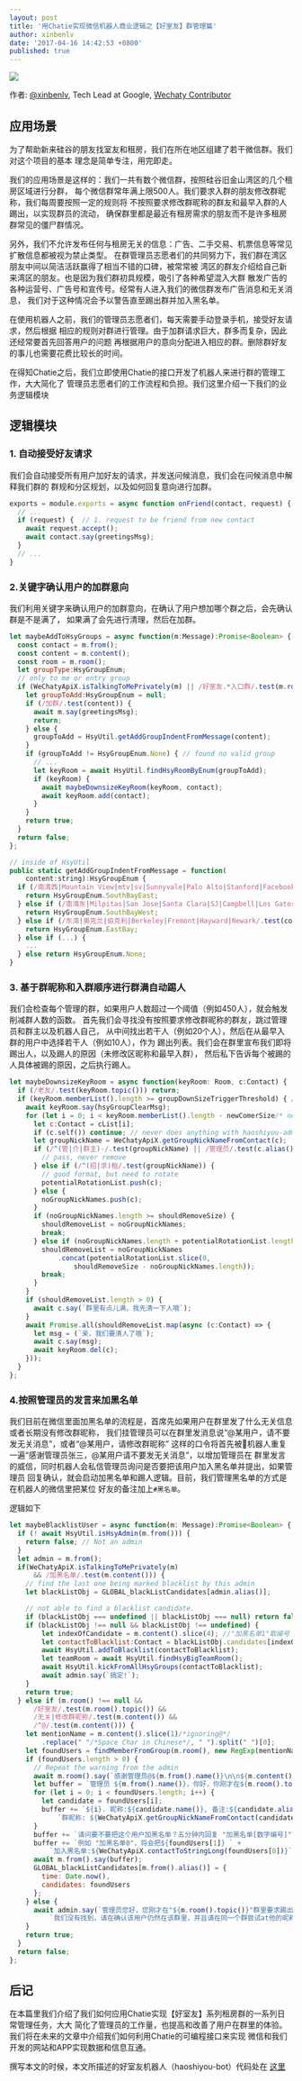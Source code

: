 ```yaml
---
layout: post
title: '用Chatie实现微信机器人商业逻辑之【好室友】群管理篇'
author: xinbenlv
date: '2017-04-16 14:42:53 +0800'
published: true
---
```


<img src="https://avatars0.githubusercontent.com/u/640325?v=3&s=88">

作者: [@xinbenlv](https://github.com/xinbenlv), Tech Lead at Google, [Wechaty Contributor](https://github.com/orgs/Chatie/teams/contributor)

## 应用场景

为了帮助新来硅谷的朋友找室友和租房，我们在所在地区组建了若干微信群。我们对这个项目的基本
理念是简单专注，用完即走。

我们的应用场景是这样的：我们一共有数个微信群，按照硅谷旧金山湾区的几个租房区域进行分群，
每个微信群常年满上限500人。我们要求入群的朋友修改群昵称，我们每周要按照一定的规则将
不按照要求修改群昵称的群友和最早入群的人踢出，以实现群员的流动，
确保群里都是最近有租房需求的朋友而不是许多租房群常见的僵尸群情况。

另外，我们不允许发布任何与租房无关的信息：广告、二手交易、机票信息等常见扩散信息都被视为禁止类型。
在群管理员志愿者们的共同努力下，我们群在湾区朋友中间以简洁活跃赢得了相当不错的口碑，被常常被
湾区的群友介绍给自己新来湾区的朋友。也是因为我们群初具规模，吸引了各种希望混入大群
散发广告的各种运营号、广告号和宣传号。经常有人进入我们的微信群发布广告消息和无关消息，
我们对于这种情况会予以警告直至踢出群并加入黑名单。

在使用机器人之前，我们的管理员志愿者们，每天需要手动登录手机，接受好友请求，然后根据
相应的规则对群进行管理。由于加群请求巨大，群多而复杂，因此还经常要首先回答用户的问题
再根据用户的意向分配进入相应的群。删除群好友的事儿也需要花费比较长的时间。

在得知Chatie之后，我们立即使用Chatie的接口开发了机器人来进行群的管理工作，大大简化了
管理员志愿者们的工作流程和负担。我们这里介绍一下我们的业务逻辑模块

<!--more-->

## 逻辑模块

### 1. 自动接受好友请求

我们会自动接受所有用户加好友的请求，并发送问候消息，我们会在问候消息中解释我们群的
群规和分区规划，以及如何回复意向进行加群。

```js
exports = module.exports = async function onFriend(contact, request) {
  // ...
  if (request) {  // 1. request to be friend from new contact
    await request.accept();
    await contact.say(greetingsMsg);
  }
  // ...
}
```

### 2.关键字确认用户的加群意向

我们利用关键字来确认用户的加群意向，在确认了用户想加哪个群之后，会先确认群是不是满了，
如果满了会先进行清理，然后在加群。

```js
let maybeAddToHsyGroups = async function(m:Message):Promise<Boolean> {
  const contact = m.from();
  const content = m.content();
  const room = m.room();
  let groupType:HsyGroupEnum;
  // only to me or entry group
  if (WeChatyApiX.isTalkingToMePrivately(m) || /好室友.*入口群/.test(m.room().topic())) {
    let groupToAdd:HsyGroupEnum = null;
    if (/加群/.test(content)) {
      await m.say(greetingsMsg);
      return;
    } else {
      groupToAdd = HsyUtil.getAddGroupIndentFromMessage(content);
    }
    if (groupToAdd != HsyGroupEnum.None) { // found no valid group
      // ...
      let keyRoom = await HsyUtil.findHsyRoomByEnum(groupToAdd);
      if (keyRoom) {
        await maybeDownsizeKeyRoom(keyRoom, contact);
        await keyRoom.add(contact);
      }
    }
    return true;
  }
  return false;
};

// inside of HsyUtil
public static getAddGroupIndentFromMessage = function(
    content:string):HsyGroupEnum {
  if (/南湾西|Mountain View|mtv|sv|Sunnyvale|Palo Alto|Stanford|Facebook|Google|Menlo Park/.test(content)) {
    return HsyGroupEnum.SouthBayEast;
  } else if (/南湾东|Milpitas|San Jose|Santa Clara|SJ|Campbell|Los Gatos/.test(content)) {
    return HsyGroupEnum.SouthBayWest;
  } else if (/东湾|奥克兰|伯克利|Berkeley|Fremont|Hayward|Newark/.test(content)) {
    return HsyGroupEnum.EastBay;
  } else if (...) {
    ...
  } else return HsyGroupEnum.None;
}
```

### 3. 基于群昵称和入群顺序进行群满自动踢人

我们会检查每个管理的群，如果用户人数超过一个阈值（例如450人），就会触发削减群人数的函数。
首先我们会寻找没有按照要求修改群昵称的群友，跳过管理员和群主以及机器人自己，
从中间找出若干人（例如20个人），然后在从最早入群的用户中选择若干人（例如10人），作为
踢出列表。我们会在群里宣布我们即将踢出人，以及踢人的原因（未修改区昵称和最早入群），
然后私下告诉每个被踢的人具体被踢的原因，之后执行踢人。

```js
let maybeDownsizeKeyRoom = async function(keyRoom: Room, c:Contact) {
  if (/老友/.test(keyRoom.topic())) return;
  if (keyRoom.memberList().length >= groupDownSizeTriggerThreshold) { // triggering
    await keyRoom.say(hsyGroupClearMsg);
    for (let i = 0; i < keyRoom.memberList().length - newComerSize/* never newComer */; i++) {
      let c:Contact = cList[i];
      if (c.self()) continue; // never does anything with haoshiyou-admin itself.
      let groupNickName = WeChatyApiX.getGroupNickNameFromContact(c);
      if (/^(管|介|群主)-/.test(groupNickName) || /管理员/.test(c.alias())) {
        // pass, never remove
      } else if (/^(招|求)租/.test(groupNickName)) {
        // good format, but need to rotate
        potentialRotationList.push(c);
      } else {
        noGroupNickNames.push(c);
      }
      if (noGroupNickNames.length >= shouldRemoveSize) {
        shouldRemoveList = noGroupNickNames;
        break;
      } else if (noGroupNickNames.length + potentialRotationList.length >= shouldRemoveSize) {
        shouldRemoveList = noGroupNickNames
            .concat(potentialRotationList.slice(0,
                shouldRemoveSize - noGroupNickNames.length));
        break;
      }
    }
    if (shouldRemoveList.length > 0) {
      await c.say(`群里有点儿满，我先清一下人哦`);
    }
    await Promise.all(shouldRemoveList.map(async (c:Contact) => {
      let msg = (`亲，我们要清人了哦`);
      await c.say(msg);
      await keyRoom.del(c);
    }));
  }
};
```

### 4.按照管理员的发言来加黑名单

我们目前在微信里面加黑名单的流程是，首席先如果用户在群里发了什么无关信息或者长期没有修改群昵称，
我们挂管理员可以在群里发消息说“@某用户，请不要发无关消息”，或者“@某用户，请修改群昵称”
这样的口令将首先被机器人重复一遍“感谢管理员张三，@某用户请不要发无关消息”，以增加管理员在
群里发言的威信，同时机器人会私信管理员询问是否要把该用户加入黑名单并提出，如果管理员
回复确认，就会启动加黑名单和踢人逻辑。目前，我们管理黑名单的方式是在机器人的微信里把某位
好友的备注加上`#黑名单`。

逻辑如下

```js
let maybeBlacklistUser = async function(m: Message):Promise<Boolean> {
  if (! await HsyUtil.isHsyAdmin(m.from())) {
    return false; // Not an admin
  }
  let admin = m.from();
  if(WeChatyApiX.isTalkingToMePrivately(m)
      && /加黑名单/.test(m.content())) {
    // find the last one being marked blacklist by this admin
    let blackListObj = GLOBAL_blackListCandidates[admin.alias()];

    // not able to find a blacklist candidate.
    if (blackListObj === undefined || blackListObj === null) return false;
    if (blackListObj !== null && blackListObj !== undefined) {
        let indexOfCandidate = m.content().slice(4); //"加黑名单1"取编号
        let contactToBlacklist:Contact = blackListObj.candidates[indexOfCandidate];
        await HsyUtil.addToBlacklist(contactToBlacklist);
        let teamRoom = await HsyUtil.findHsyBigTeamRoom();
        await HsyUtil.kickFromAllHsyGroups(contactToBlacklist);
        await admin.say(`搞定!`);
    }
    return true;
  } else if (m.room() !== null &&
      /好室友/.test(m.room().topic()) &&
      /无关|修改群昵称/.test(m.content()) &&
      /^@/.test(m.content())) {
    let mentionName = m.content().slice(1)/*ignoring@*/
        .replace(" "/*Space Char in Chinese*/, " ").split(" ")[0];
    let foundUsers = findMemberFromGroup(m.room(), new RegExp(mentionName));
    if (foundUsers.length > 0) {
      // Repeat the warning from the admin
      await m.room().say(`感谢管理员@${m.from().name()}\n\n${m.content()}`);
      let buffer = `管理员 ${m.from().name()}，你好，你刚才在${m.room().topic()}这个群` + `里警告了用户@${mentionName}，符合这个名称的群内的用户有：\n`;
      for (let i = 0; i < foundUsers.length; i++) {
        let candidate = foundUsers[i];
        buffer += `${i}. 昵称:${candidate.name()}, 备注:${candidate.alias()}, ` +
            `群昵称: ${WeChatyApiX.getGroupNickNameFromContact(candidate)} \n`;
      }
      buffer += `请问要不要把这个用户加黑名单？五分钟内回复 "加黑名单[数字编号]"\n`;
      buffer += `例如 "加黑名单0"，将会把${foundUsers[1]} ` +
          `加入黑名单:${WeChatyApiX.contactToStringLong(foundUsers[0])}`;
      await m.from().say(buffer);
      GLOBAL_blackListCandidates[m.from().alias()] = {
        time: Date.now(),
        candidates: foundUsers
      };
    } else {
      await admin.say(`管理员您好，您刚才在"${m.room().topic()}"群里要求踢出的用户"${mentionName}" `+
          `我们没有找到，请在确认该用户仍然在该群里，并且请在同一个群尝试at他的昵称而不是群昵称。`);
    }
    return true;
  }
  return false;
};
```

## 后记

在本篇里我们介绍了我们如何应用Chatie实现【好室友】系列租房群的一系列日常管理任务，大大
简化了管理员的工作量，也提高和改善了用户在群里的体验。
我们将在未来的文章中介绍我们如何利用Chatie的可编程接口来实现
微信和我们开发的网站和APP实现数据和信息互通。

撰写本文的时候，本文所描述的好室友机器人（haoshiyou-bot）代码处在
[这里](https://github.com/xinbenlv/haoshiyou-bot/tree/5f4dc109fafb5bf22996e53560e5a2ee51b4da89)
